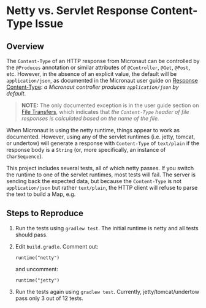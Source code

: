 # Netty vs. Servlet Response Content-Type Issue

## Overview

The `Content-Type` of an HTTP response from Micronaut can be controlled by the `@Produces` annotation or similar
attributes of `@Controller`, `@Get`, `@Post`, etc. However, in the absence of an explicit value, the default will be
`application/json`, as documented in the Micronaut user guide on [Response Content-Type](https://docs.micronaut.io/latest/guide/#producesAnnotation):
_a Micronaut controller produces `application/json` by default_.

> **NOTE:**  The only documented exception is in the user guide section on
> [File Transfers](https://docs.micronaut.io/latest/guide/#transfers), which indicates that _the `Content-Type` header
> of file responses is calculated based on the name of the file._

When Micronaut is using the netty runtime, things appear to work as documented. However, using any of the servlet
runtimes (i.e. jetty, tomcat, or undertow) will generate a response with `Content-Type` of `text/plain` if the response
body is a `String` (or, more specifically, an instance of `CharSequence`).

This project includes several tests, all of which netty passes. If you switch the runtime to one of the servlet
runtimes, most tests will fail. The server is sending back the expected data, but because the `Content-Type` is not
`application/json` but rather `text/plain`, the HTTP client will refuse to parse the text to build a Map, e.g.

## Steps to Reproduce

1. Run the tests using `gradlew test`. The initial runtime is netty and all tests should pass.
1. Edit `build.gradle`. Comment out:

       runtime("netty")

   and uncomment:

       runtime("jetty")
1. Run the tests again using `gradlew test`. Currently, jetty/tomcat/undertow pass only 3 out of 12 tests.
